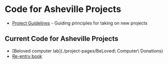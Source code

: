 # Code for Asheville Projects

* [Project Guidelines](project-guidelines.md) - Guiding principles for taking on new projects

## Current Code for Asheville Projects

* [Beloved computer lab](./project-pages/BeLoved\ Computer\ Donations)
* [Re-entry book](./project-pages/reentry-book.md)
